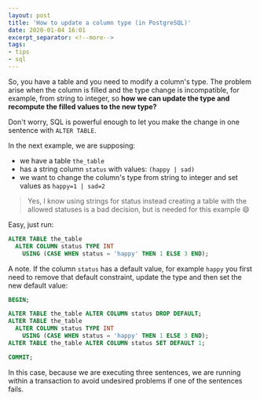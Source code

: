 ```yaml
---
layout: post
title: 'How to update a column type (in PostgreSQL)'
date: 2020-01-04 16:01
excerpt_separator: <!--more-->
tags:
- tips
- sql
---
```


So, you have a table and you need to modify a column's type. The problem arise when the column is filled and the type change is incompatible, for example, from string to integer, so **how we can update the type and recompute the filled values to the new type?**

Don't worry, SQL is powerful enough to let you make the change in one sentence with `ALTER TABLE`.

<!--more-->

In the next example, we are supposing:

- we have a table `the_table` 
- has a string column `status` with values: `(happy | sad)`
- we want to change the column's type from string to integer and set values as `happy=1 | sad=2`

> Yes, I know using strings for status instead creating a table with the allowed statuses is a bad decision, but is needed for this example 😄

Easy, just run:

```sql
ALTER TABLE the_table
  ALTER COLUMN status TYPE INT
    USING (CASE WHEN status = 'happy' THEN 1 ELSE 3 END);
```

A note. If the column `status` has a default value, for example `happy` you first need to remove that default constraint, update the type and then set the new default value:

```sql
BEGIN;

ALTER TABLE the_table ALTER COLUMN status DROP DEFAULT;
ALTER TABLE the_table
  ALTER COLUMN status TYPE INT
    USING (CASE WHEN status = 'happy' THEN 1 ELSE 3 END);
ALTER TABLE the_table ALTER COLUMN status SET DEFAULT 1;

COMMIT;
```

In this case, because we are executing three sentences, we are running within a transaction to avoid undesired problems if one of the sentences fails.
